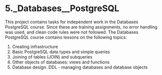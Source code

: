 # 5._Databases__PostgreSQL

This project contains tasks for independent work in the Databases PostgreSQL course. Since these are training assignments, 
no error handling was used, and clean code rules were not followed.
The Databases PostgreSQL course contains lessons on the following topics:
1. Creating infrastructure
2. Basic PostgreSQL data types and simple queries
3. Joining of tables (JOIN) and subqueries
4. Other objects of databases: views and functions
5. Database design. DDL - managing databases and database objects